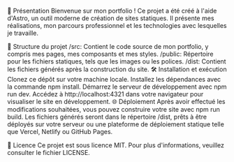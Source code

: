 🚀 Présentation
Bienvenue sur mon portfolio ! Ce projet a été créé à l'aide d'Astro, un outil moderne de création de sites statiques. Il présente mes réalisations, mon parcours professionnel et les technologies avec lesquelles je travaille.

📁 Structure du projet
/src: Contient le code source de mon portfolio, y compris mes pages, mes composants et mes styles.
/public: Répertoire pour les fichiers statiques, tels que les images ou les polices.
/dist: Contient les fichiers générés après la construction du site.
🛠️ Installation et exécution
Clonez ce dépôt sur votre machine locale.
Installez les dépendances avec la commande npm install.
Démarrez le serveur de développement avec npm run dev.
Accédez à http://localhost:4321 dans votre navigateur pour visualiser le site en développement.
🌐 Déploiement
Après avoir effectué les modifications souhaitées, vous pouvez construire votre site avec npm run build. Les fichiers générés seront dans le répertoire /dist, prêts à être déployés sur votre serveur ou une plateforme de déploiement statique telle que Vercel, Netlify ou GitHub Pages.

📄 Licence
Ce projet est sous licence MIT. Pour plus d'informations, veuillez consulter le fichier LICENSE.


